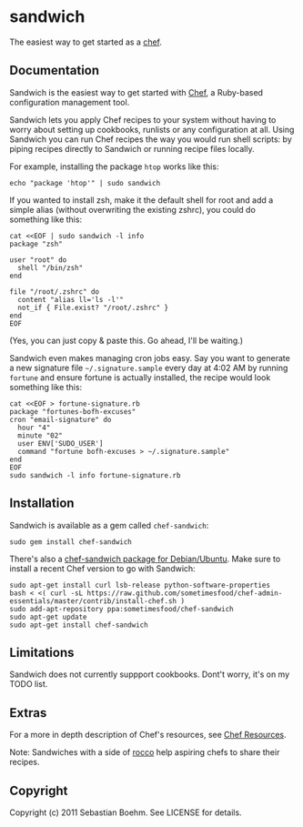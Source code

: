sandwich
========

The easiest way to get started as a [chef](http://www.opscode.com/chef/).

Documentation
-------------

Sandwich is the easiest way to get started with [Chef](http://www.opscode.com/chef/), a Ruby-based configuration management tool.

Sandwich lets you apply Chef recipes to your system without having to worry about setting up cookbooks, runlists or any configuration at all. Using Sandwich you can run Chef recipes the way you would run shell scripts: by piping recipes directly to Sandwich or running recipe files locally.

For example, installing the package `htop` works like this:

    echo "package 'htop'" | sudo sandwich

If you wanted to install zsh, make it the default shell for root and add a simple alias (without overwriting the existing zshrc), you could do something like this:

    cat <<EOF | sudo sandwich -l info
    package "zsh"
    
    user "root" do
      shell "/bin/zsh"
    end
    
    file "/root/.zshrc" do
      content "alias ll='ls -l'"
      not_if { File.exist? "/root/.zshrc" }
    end
    EOF

(Yes, you can just copy & paste this. Go ahead, I'll be waiting.)

Sandwich even makes managing cron jobs easy. Say you want to generate a new signature file `~/.signature.sample` every day at 4:02 AM by running `fortune` and ensure fortune is actually installed, the recipe would look something like this:

    cat <<EOF > fortune-signature.rb
    package "fortunes-bofh-excuses"
    cron "email-signature" do
      hour "4"
      minute "02"
      user ENV['SUDO_USER']
      command "fortune bofh-excuses > ~/.signature.sample"
    end
    EOF
    sudo sandwich -l info fortune-signature.rb

Installation
------------

Sandwich is available as a gem called `chef-sandwich`:

    sudo gem install chef-sandwich

There's also a [chef-sandwich package for Debian/Ubuntu](https://launchpad.net/~sometimesfood/+archive/chef-sandwich/). Make sure to install a recent Chef version to go with Sandwich:

    sudo apt-get install curl lsb-release python-software-properties
    bash < <( curl -sL https://raw.github.com/sometimesfood/chef-admin-essentials/master/contrib/install-chef.sh )
    sudo add-apt-repository ppa:sometimesfood/chef-sandwich
    sudo apt-get update
    sudo apt-get install chef-sandwich

Limitations
-----------

Sandwich does not currently suppport cookbooks. Dont't worry, it's on my TODO list.

Extras
------

For a more in depth description of Chef's resources, see [Chef Resources](http://wiki.opscode.com/display/chef/Resources).

Note: Sandwiches with a side of [rocco](https://github.com/rtomayko/rocco) help aspiring chefs to share their recipes.

Copyright
---------

Copyright (c) 2011 Sebastian Boehm. See LICENSE for details.
